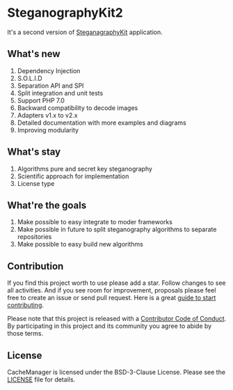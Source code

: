 SteganographyKit2
=================

It's a second version of [SteganagraphyKit](https://github.com/picamator/SteganographyKit) application.

What's new
----------
1. Dependency Injection
2. S.O.L.I.D
3. Separation API and SPI
4. Split integration and unit tests
5. Support PHP 7.0
6. Backward compatibility to decode images
7. Adapters v1.x to v2.x
8. Detailed documentation with more examples and diagrams
9. Improving modularity

What's stay
----------
1. Algorithms pure and secret key steganography
2. Scientific approach for implementation
3. License type

What're the goals
------------------
1. Make possible to easy integrate to moder frameworks
2. Make possible in future to split steganography algorithms to separate repositories
3. Make possible to easy build new algorithms

Contribution
------------
If you find this project worth to use please add a star. Follow changes to see all activities.
And if you see room for improvement, proposals please feel free to create an issue or send pull request.
Here is a great [guide to start contributing](https://guides.github.com/activities/contributing-to-open-source/).

Please note that this project is released with a [Contributor Code of Conduct](http://contributor-covenant.org/version/1/4/).
By participating in this project and its community you agree to abide by those terms.

License
-------
CacheManager is licensed under the BSD-3-Clause License. Please see the [LICENSE](LICENSE.txt) file for details.
